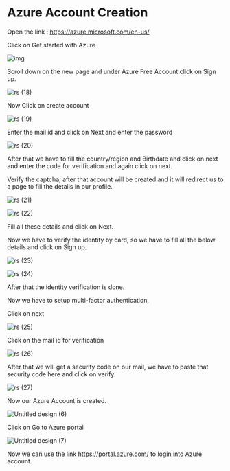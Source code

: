 # Azure Account Creation

Open the link : https://azure.microsoft.com/en-us/

Click on Get started with Azure

![img](https://github.com/user-attachments/assets/b64393a4-40aa-4c7c-a4ff-b57febc82f65)

Scroll down on the new page and under Azure Free Account click on Sign up.

![rs (18)](https://github.com/user-attachments/assets/842aefa8-c60f-4031-84be-c83e587bf8d4)

Now Click on create account

![rs (19)](https://github.com/user-attachments/assets/e5523972-1e50-4cea-b360-4325385eb6e9)

Enter the mail id and click on Next and enter the password

![rs (20)](https://github.com/user-attachments/assets/3dc16d2d-a930-427f-8a8d-5d61e491edd7)

After that we have to fill the country/region and Birthdate and click on next and enter the code for verification and again click on next.

Verify the captcha, after that account will be created and it will redirect us to a page to fill the details in our profile.

![rs (21)](https://github.com/user-attachments/assets/daf0add3-3915-4b06-8be7-d4c2c3cb6ea2)

![rs (22)](https://github.com/user-attachments/assets/129249cb-25ac-4dca-a412-61958ed4f4d1)

Fill all these details and click on Next.

Now we have to verify the identity by card, so we have to fill all the below details and click on Sign up.

![rs (23)](https://github.com/user-attachments/assets/6b71f3d4-e4ca-46d7-bca2-f4d8dc21cdbc)

![rs (24)](https://github.com/user-attachments/assets/855349c0-a5d6-42ac-ba28-85e456aa624f)

After that the identity verification is done.

Now we have to setup multi-factor authentication,

Click on next

![rs (25)](https://github.com/user-attachments/assets/2c97b757-0be5-45eb-9109-8cb72b66082b)

Click on the mail id for verification

![rs (26)](https://github.com/user-attachments/assets/961cae01-a000-4b31-b3b3-09dc96999262)

After that we will get a security code on our mail, we have to paste that security code here and click on verify.

![rs (27)](https://github.com/user-attachments/assets/7ad5d8b5-8c9c-40e9-8d66-fc96ec378bf4)

Now our Azure Account is created.

![Untitled design (6)](https://github.com/user-attachments/assets/edf6efec-653b-4d36-aadf-469fea6906c9)

Click on Go to Azure portal

![Untitled design (7)](https://github.com/user-attachments/assets/d7cc92a4-b44d-44e9-98bd-a19ef7ff4f46)

Now we can use the link https://portal.azure.com/ to login into Azure account.




















